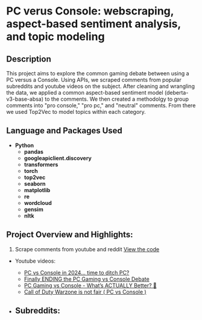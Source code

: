<h1>PC verus Console: webscraping, aspect-based sentiment analysis, and topic modeling</h1>


<h2>Description</h2>
This project aims to explore the common gaming debate between using a PC versus a Console. Using APIs, we scraped comments from popular subreddits and youtube videos on the subject. After cleaning and wrangling the data, we applied a common aspect-based sentiment model (deberta-v3-base-absa) to the comments. We then created a methodolgy to group comments into "pro console," "pro pc," and "neutral" comments. From there we used Top2Vec to model topics within each category. 
<br />

<h2>Language and Packages Used</h2>

  - <b>Python</b> 
    - <b>pandas</b>
    - <b>googleapiclient.discovery</b>
    - <b>transformers</b>
    - <b>torch</b>
    - <b>top2vec</b>
    - <b>seaborn</b>
    - <b>matplotlib</b>
    - <b>re</b>
    - <b>wordcloud</b>
    - <b>gensim</b>
    - <b>nltk</b>


<h2>Project Overview and Highlights:</h2>

1) Scrape comments from youtube and reddit [View the code](web_scraping_scripts/)
  - Youtube videos:
    - [PC vs Console in 2024... time to ditch PC?](https://www.youtube.com/watch?v=GgJj9Mok9dA)
    - [Finally ENDING the PC Gaming vs Console Debate](https://www.youtube.com/watch?v=4BXOa7Eqzxc)
    - [PC Gaming vs Console - What’s ACTUALLY Better? 🤔](https://www.youtube.com/watch?v=Ko8ubyWDy58)
    - [Call of Duty Warzone is not fair ( PC vs Console )](https://www.youtube.com/watch?v=uMBEvgiKqBs)
 
  - Subreddits:
    - 


  

